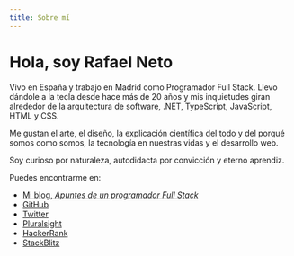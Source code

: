 ```yaml
---
title: Sobre mí
---
```


<h1>Hola, soy Rafael Neto</h1>

Vivo en España y trabajo en Madrid como Programador Full Stack. Llevo dándole a la tecla desde hace más de 20 años y mis inquietudes giran alrededor de la arquitectura de software, .NET, TypeScript, JavaScript, HTML y CSS.

Me gustan el arte, el diseño, la explicación científica del todo y del porqué somos como somos, la tecnología en nuestras vidas y el desarrollo web.

Soy curioso por naturaleza, autodidacta por convicción y eterno aprendiz.

Puedes encontrarme en:
  - [Mi blog, _Apuntes de un programador Full Stack_](./blog)
  - [GitHub](https://github.com/rneto/)
  - [Twitter](https://twitter.com/rneto)
  - [Pluralsight](https://app.pluralsight.com/profile/rneto)
  - [HackerRank](https://www.hackerrank.com/rneto)
  - [StackBlitz](https://stackblitz.com/@rneto)


<style lang="stylus" scoped>
p
  font-size 18px
</style>
